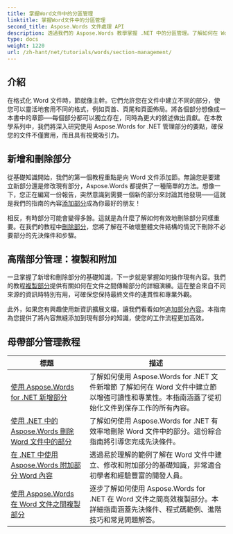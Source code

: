 ```yaml
---
title: 掌握Word文件中的分區管理
linktitle: 掌握Word文件中的分區管理
second_title: Aspose.Words 文件處理 API
description: 透過我們的 Aspose.Words 教學掌握 .NET 中的分區管理。了解如何在 Word 文件中無縫新增、刪除、複製和附加部分。
type: docs
weight: 1220
url: /zh-hant/net/tutorials/words/section-management/
---
```

## 介紹

在格式化 Word 文件時，節就像主幹。它們允許您在文件中建立不同的部分，使您可以靈活地套用不同的格式，例如頁首、頁尾和頁面佈局。將各個部分想像成一本書中的章節──每個部分都可以獨立存在，同時為更大的敘述做出貢獻。在本教學系列中，我們將深入研究使用 Aspose.Words for .NET 管理部分的要點，確保您的文件不僅實用，而且具有視覺吸引力。

## 新增和刪除部分

從基礎知識開始，我們的第一個教程重點是向 Word 文件添加節。無論您是要建立新部分還是修改現有部分，Aspose.Words 都提供了一種簡單的方法。想像一下，您正在編寫一份報告，突然意識到需要一個新的部分來討論其他發現——這就是我們的指南的內容[添加部分](./adding-sections/)成為你最好的朋友！ 

相反，有時部分可能會變得多餘。這就是為什麼了解如何有效地刪除部分同樣重要。在我們的教程中[刪除部分](./delete-sections-word-document/)，您將了解在不破壞整體文件結構的情況下刪除不必要部分的先決條件和步驟。 

## 高階部分管理：複製和附加

一旦掌握了新增和刪除部分的基礎知識，下一步就是掌握如何操作現有內容。我們的教程[複製部分](./copy-sections-word-documents/)提供有關如何在文件之間傳輸部分的詳細演練。這在整合來自不同來源的資訊時特別有用，可確保您保持最終文件的連貫性和專業外觀。 

此外，如果您有興趣使用新資訊擴展文檔，讓我們看看如何[追加部分內容](./append-section-word-content/)。本指南為您提供了將內容無縫添加到現有部分的知識，使您的工作流程更加高效。

 ## 母帶部分管理教程
| 標題 | 描述 |
| --- | --- |
| [使用 Aspose.Words for .NET 新增部分](./adding-sections/) | 了解如何使用 Aspose.Words for .NET 文件新增節 了解如何在 Word 文件中建立節以增強可讀性和專業性。本指南涵蓋了從初始化文件到保存工作的所有內容。 |
| [使用 .NET 中的 Aspose.Words 刪除 Word 文件中的部分](./delete-sections-word-document/) | 了解如何使用 Aspose.Words for .NET 有效率地刪除 Word 文件中的部分。這份綜合指南將引導您完成先決條件。 |
| [在 .NET 中使用 Aspose.Words 附加部分 Word 內容](./append-section-word-content/) | 透過易於理解的範例了解在 Word 文件中建立、修改和附加部分的基礎知識，非常適合初學者和經驗豐富的開發人員。 |
| [使用 Aspose.Words 在 Word 文件之間複製部分](./copy-sections-word-documents/) | 逐步了解如何使用 Aspose.Words for .NET 在 Word 文件之間高效複製部分。本詳細指南涵蓋先決條件、程式碼範例、進階技巧和常見問題解答。 |
